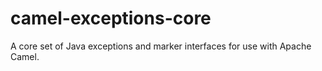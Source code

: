 # camel-exceptions-core
A core set of Java exceptions and marker interfaces for use with Apache Camel.
